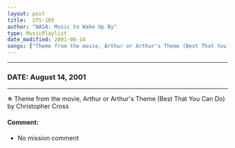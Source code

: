 ```yaml
---
layout: post
title:  STS-105
author: "NASA: Music to Wake Up By"
type: MusicPlaylist
date_modified: 2001-08-14
songs: ["Theme from the movie, Arthur or Arthur's Theme (Best That You Can Do) by Christopher Cross"]
---
```


----
### DATE: August 14, 2001
----
✵ Theme from the movie, Arthur or Arthur's Theme (Best That You Can Do) by Christopher Cross

#### Comment:
* No mission comment



<br/>
<center>
	<a target="_blank"
	   href="https://twitter.com/intent/tweet?hashtags=Space,NASA,Playlist,NASAWakeupCalls,SpaceProgram&text={{ page.author}}, '{{ page.songs.first }}' {{ page.title }}, {{ page.date | date: '%B %d, %Y' }}. {{ site.url }}{{ page.url }} @nasawakeupcalls">
	   <i class="fab fa-twitter" alt="Tweet this page" style="font-size: 1.3em;"></i>
	</a>
	&nbsp; 	<i class="fas fa-user-astronaut" style="font-size: 1.5em;"></i> &nbsp;
    <a type="amzn" search="'Theme from the movie, Arthur or Arthur's Theme (Best That You Can Do) by Christopher Cross'" category="popular music">
        <i class="fab fa-amazon" style="font-size: 1.3em;"></i>
    </a>
</center>

